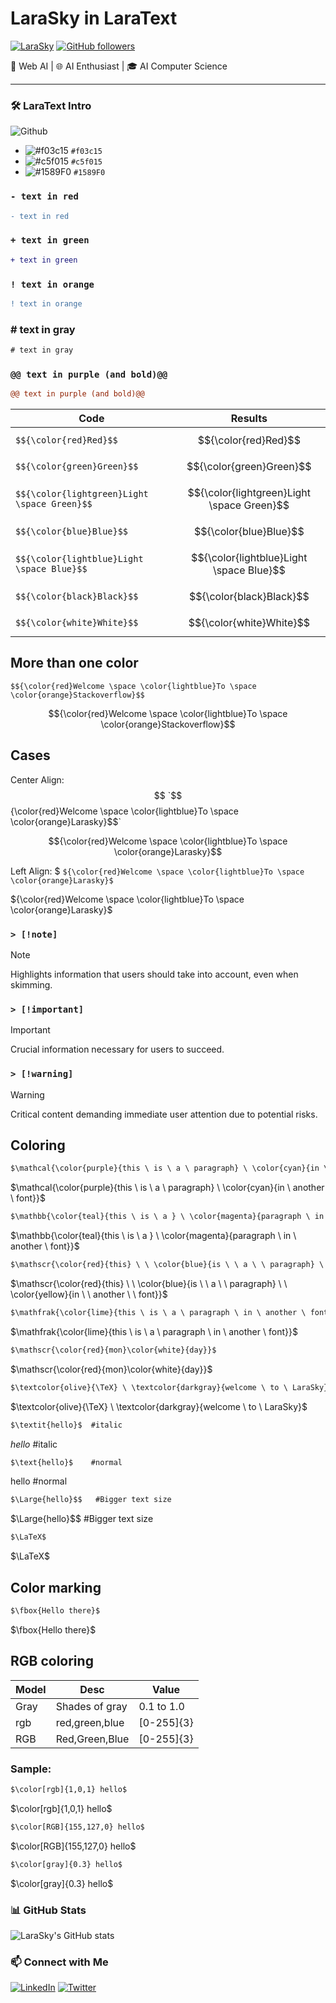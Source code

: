 # LaraSky in LaraText

[![LaraSky](https://img.shields.io/badge/LaraSky-LaraText-ff69b4?style=for-the-badge&logo=github)](https://github.com/LaraSky)
[![GitHub followers](https://img.shields.io/github/followers/LaraSky?label=Follow&style=social)](https://github.com/LaraSky)

🚀 Web AI | 🌐 AI Enthusiast | 🎓 AI Computer Science

---

### 🛠️ LaraText Intro

![Github](https://img.shields.io/badge/-LaraText-yellow?style=flat-square&logo=github&logoColor=white)




- ![#f03c15](https://placehold.co/15x15/f03c15/f03c15.png) `#f03c15`
- ![#c5f015](https://placehold.co/15x15/c5f015/c5f015.png) `#c5f015`
- ![#1589F0](https://placehold.co/15x15/1589F0/1589F0.png) `#1589F0`


### `- text in red`
```diff
- text in red
```
### `+ text in green`
```diff
+ text in green
```
### `! text in orange`
```diff
! text in orange
```
### # text in gray
```diff
# text in gray
```
### `@@ text in purple (and bold)@@`
```diff
@@ text in purple (and bold)@@
```

| Code | Results |
| --- | --- |
| `$${\color{red}Red}$$` | $${\color{red}Red}$$ |
| `$${\color{green}Green}$$` | $${\color{green}Green}$$ |
| `$${\color{lightgreen}Light \space Green}$$ ` | $${\color{lightgreen}Light \space Green}$$ |
| `$${\color{blue}Blue}$$` | $${\color{blue}Blue}$$ |
| `$${\color{lightblue}Light \space Blue}$$` | $${\color{lightblue}Light \space Blue}$$ |
| `$${\color{black}Black}$$` | $${\color{black}Black}$$ |
| `$${\color{white}White}$$` | $${\color{white}White}$$ |


## More than one color

`$${\color{red}Welcome \space \color{lightblue}To \space \color{orange}Stackoverflow}$$`

$${\color{red}Welcome \space \color{lightblue}To \space \color{orange}Stackoverflow}$$

## Cases

Center Align: $$
`$${\color{red}Welcome \space \color{lightblue}To \space \color{orange}Larasky}$$`

$${\color{red}Welcome \space \color{lightblue}To \space \color{orange}Larasky}$$

Left Align: $
`${\color{red}Welcome \space \color{lightblue}To \space \color{orange}Larasky}$`

${\color{red}Welcome \space \color{lightblue}To \space \color{orange}Larasky}$

### `> [!note]`
> [!note]  
> Highlights information that users should take into account, even when skimming.

### `> [!important]`
> [!important]  
> Crucial information necessary for users to succeed.

### `> [!warning] `
> [!warning]  
> Critical content demanding immediate user attention due to potential risks.

## Coloring

```diff
$\mathcal{\color{purple}{this \ is \ a \ paragraph} \ \color{cyan}{in \ another \ font}}$
```

$\mathcal{\color{purple}{this \ is \ a \ paragraph} \ \color{cyan}{in \ another \ font}}$

```diff
$\mathbb{\color{teal}{this \ is \ a } \ \color{magenta}{paragraph \ in \ another \ font}}$
```

$\mathbb{\color{teal}{this \ is \ a } \ \color{magenta}{paragraph \ in \ another \ font}}$

```diff
$\mathscr{\color{red}{this} \ \ \color{blue}{is \ \ a \ \ paragraph} \ \ \color{yellow}{in \ \ another \ \ font}}$
```

$\mathscr{\color{red}{this} \ \ \color{blue}{is \ \ a \ \ paragraph} \ \ \color{yellow}{in \ \ another \ \ font}}$

```diff
$\mathfrak{\color{lime}{this \ is \ a \ paragraph \ in \ another \ font}}$
```
$\mathfrak{\color{lime}{this \ is \ a \ paragraph \ in \ another \ font}}$

```diff
$\mathscr{\color{red}{mon}\color{white}{day}}$
```
$\mathscr{\color{red}{mon}\color{white}{day}}$

```diff
$\textcolor{olive}{\TeX} \ \textcolor{darkgray}{welcome \ to \ LaraSky}$
```
$\textcolor{olive}{\TeX} \ \textcolor{darkgray}{welcome \ to \ LaraSky}$

```diff
$\textit{hello}$  #italic
```
$\textit{hello}$  #italic

```diff
$\text{hello}$    #normal
```
$\text{hello}$    #normal

```diff
$\Large{hello}$$   #Bigger text size
```
$\Large{hello}$$   #Bigger text size

```diff
$\LaTeX$
```
$\LaTeX$


## Color marking

```diff
$\fbox{Hello there}$
```
$\fbox{Hello there}$

## RGB coloring

| <b> Model</b> | <b>Desc</b> | <b>Value</b>
| --- | --- | --- |
| Gray | Shades of gray | 0.1 to 1.0 |
| rgb | red,green,blue | [0-255]{3} |
| RGB | Red,Green,Blue | [0-255]{3} |

### Sample:

```diff
$\color[rgb]{1,0,1} hello$
```
$\color[rgb]{1,0,1} hello$

```diff
$\color[RGB]{155,127,0} hello$
```
$\color[RGB]{155,127,0} hello$

```diff
$\color[gray]{0.3} hello$
```
$\color[gray]{0.3} hello$


### 📊 GitHub Stats

![LaraSky's GitHub stats](https://github-readme-stats.vercel.app/api?username=LaraSky&show_icons=true&theme=radical)

### 📫 Connect with Me

[![LinkedIn](https://img.shields.io/badge/LinkedIn-Connect-blue?style=social&logo=linkedin)](https://www.linkedin.com/in/your-linkedin-profile/)
[![Twitter](https://img.shields.io/badge/Twitter-Follow-blue?style=social&logo=twitter)](https://twitter.com/your-twitter-handle)
